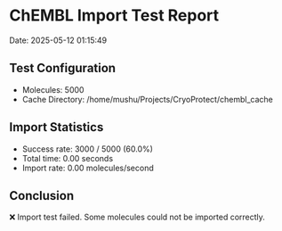 # ChEMBL Import Test Report

Date: 2025-05-12 01:15:49

## Test Configuration

- Molecules: 5000
- Cache Directory: /home/mushu/Projects/CryoProtect/chembl_cache

## Import Statistics

- Success rate: 3000 / 5000 (60.0%)
- Total time: 0.00 seconds
- Import rate: 0.00 molecules/second

## Conclusion

❌ Import test failed. Some molecules could not be imported correctly.
